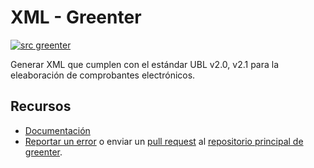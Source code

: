# XML - Greenter

[![src greenter](https://greenter.dev/img/greenter_badge.svg)](https://github.com/thegreenter/greenter)
  
Generar XML que cumplen con el estándar UBL v2.0, v2.1 para la eleaboración de comprobantes electrónicos.

## Recursos
- [Documentación](https://greenter.dev/packages/xml/)
- [Reportar un error](https://github.com/thegreenter/greenter/issues) o enviar un [pull request](https://github.com/thegreenter/greenter/pulls) al [repositorio principal de greenter](https://github.com/thegreenter/greenter).
